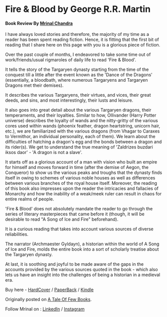 # Fire & Blood by George R.R. Martin
 
#### Book Review By [Mrinal Chandra](https://www.linkedin.com/in/mrinalchandra2902/)

I have always loved stories and therefore, the majority of my time as a reader has been spent reading fiction.
Hence, it is fitting that the first bit of reading that I share here on this page with you is a glorious piece of fiction.

Over the past couple of months, I endeavored to take some time out of work/friends/usual rigmaroles of daily life to read 'Fire & Blood'. 

It tells the story of the Targaryen dynasty starting from the time of the conquest till a little after the event known as the 'Dance of the Dragons' (essentially, a bloodbath, where numerous Targaryens and Targaryen Dragons met their demises).

It describes the various Targaryens, their virtues, and vices, their great deeds, and sins, and most interestingly, their lusts and leisure.

It also goes into great detail about the various Targaryen dragons, their temperaments, and their loyalties.
Similar to how, Ollivander (Harry Potter universe) describes the loyalty of wands and the nitty-gritty of the various cores used within wands (phoenix feather, dragon heartstring, unicorn hair, etc.), we are familiarized with the various dragons (from Vhagar to Caraxes to Vermithor, an individual personality, each of them). We learn about the difficulties of hatching a dragon's egg and the bonds between a dragon and its rider(s). 
We get to understand the true meaning of 'Zaldrizes buzdari iksos daor' - 'A dragon is not a slave'.

It starts off as a glorious account of a man with vision who built an empire for himself and moves forward in time (after the demise of Aegon, the Conqueror) to show us the various peaks and troughs that the dynasty finds itself in owing to schemes of various noble houses as well as differences between various branches of the royal house itself. 
Moreover, the reading of this book also impresses upon the reader the intricacies and fallacies of Monarchy and how the inability of a weak/meek ruler can result in chaos for entire realms of people.

'Fire & Blood' does not absolutely mandate the reader to go through the series of literary masterpieces that came before it (though, it will be desirable to read "A Song of Ice and Fire" beforehand).

It is a curious reading that takes into account various sources of diverse reliabilities. 

The narrator (Archmaester Gyldayn), a historian within the world of A Song of Ice and Fire, molds the entire book into a sort of scholarly treatise about the Targaryen dynasty. 

At last, it is soothing and joyful to be made aware of the gaps in the accounts provided by the various sources quoted in the book - which also lets us have an insight into the challenges of being a historian in a medieval era.

Buy here - [HardCover](https://amzn.to/3VXd0GE) / [PaperBack](https://amzn.to/3ZEGZq2) / [Kindle](https://amzn.to/3w1ywiN)

Originally posted on [A Tale Of Few Books](https://www.instagram.com/ataleoffewbooks/).

Follow Mrinal on : [LinkedIn](https://www.linkedin.com/in/mrinalchandra2902/) / [Instagram](https://www.instagram.com/mrinalchandrax29)
 
